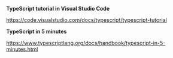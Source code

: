 <b>TypeScript tutorial in Visual Studio Code</b>

https://code.visualstudio.com/docs/typescript/typescript-tutorial

<b>TypeScript in 5 minutes</b>

https://www.typescriptlang.org/docs/handbook/typescript-in-5-minutes.html
